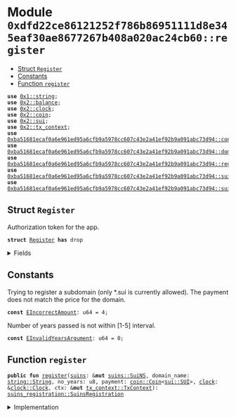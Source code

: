 
<a name="0xdfd22ce86121252f786b86951111d8e345eaf30ae8677267b408a020ac24cb60_register"></a>

# Module `0xdfd22ce86121252f786b86951111d8e345eaf30ae8677267b408a020ac24cb60::register`



-  [Struct `Register`](#0xdfd22ce86121252f786b86951111d8e345eaf30ae8677267b408a020ac24cb60_register_Register)
-  [Constants](#@Constants_0)
-  [Function `register`](#0xdfd22ce86121252f786b86951111d8e345eaf30ae8677267b408a020ac24cb60_register_register)


<pre><code><b>use</b> <a href="dependencies/move-stdlib/string.md#0x1_string">0x1::string</a>;
<b>use</b> <a href="dependencies/sui-framework/balance.md#0x2_balance">0x2::balance</a>;
<b>use</b> <a href="dependencies/sui-framework/clock.md#0x2_clock">0x2::clock</a>;
<b>use</b> <a href="dependencies/sui-framework/coin.md#0x2_coin">0x2::coin</a>;
<b>use</b> <a href="dependencies/sui-framework/sui.md#0x2_sui">0x2::sui</a>;
<b>use</b> <a href="dependencies/sui-framework/tx_context.md#0x2_tx_context">0x2::tx_context</a>;
<b>use</b> <a href="dependencies/suins/config.md#0xba51681ecaf0a6e961ed95a6cfb9a5978cc607c43e2a41ef92b9a091abc73d94_config">0xba51681ecaf0a6e961ed95a6cfb9a5978cc607c43e2a41ef92b9a091abc73d94::config</a>;
<b>use</b> <a href="dependencies/suins/domain.md#0xba51681ecaf0a6e961ed95a6cfb9a5978cc607c43e2a41ef92b9a091abc73d94_domain">0xba51681ecaf0a6e961ed95a6cfb9a5978cc607c43e2a41ef92b9a091abc73d94::domain</a>;
<b>use</b> <a href="dependencies/suins/registry.md#0xba51681ecaf0a6e961ed95a6cfb9a5978cc607c43e2a41ef92b9a091abc73d94_registry">0xba51681ecaf0a6e961ed95a6cfb9a5978cc607c43e2a41ef92b9a091abc73d94::registry</a>;
<b>use</b> <a href="dependencies/suins/suins.md#0xba51681ecaf0a6e961ed95a6cfb9a5978cc607c43e2a41ef92b9a091abc73d94_suins">0xba51681ecaf0a6e961ed95a6cfb9a5978cc607c43e2a41ef92b9a091abc73d94::suins</a>;
<b>use</b> <a href="dependencies/suins/suins_registration.md#0xba51681ecaf0a6e961ed95a6cfb9a5978cc607c43e2a41ef92b9a091abc73d94_suins_registration">0xba51681ecaf0a6e961ed95a6cfb9a5978cc607c43e2a41ef92b9a091abc73d94::suins_registration</a>;
</code></pre>



<a name="0xdfd22ce86121252f786b86951111d8e345eaf30ae8677267b408a020ac24cb60_register_Register"></a>

## Struct `Register`

Authorization token for the app.


<pre><code><b>struct</b> <a href="register.md#0xdfd22ce86121252f786b86951111d8e345eaf30ae8677267b408a020ac24cb60_register_Register">Register</a> <b>has</b> drop
</code></pre>



<details>
<summary>Fields</summary>


<dl>
<dt>
<code>dummy_field: bool</code>
</dt>
<dd>

</dd>
</dl>


</details>

<a name="@Constants_0"></a>

## Constants


<a name="0xdfd22ce86121252f786b86951111d8e345eaf30ae8677267b408a020ac24cb60_register_EIncorrectAmount"></a>

Trying to register a subdomain (only *.sui is currently allowed).
The payment does not match the price for the domain.


<pre><code><b>const</b> <a href="register.md#0xdfd22ce86121252f786b86951111d8e345eaf30ae8677267b408a020ac24cb60_register_EIncorrectAmount">EIncorrectAmount</a>: u64 = 4;
</code></pre>



<a name="0xdfd22ce86121252f786b86951111d8e345eaf30ae8677267b408a020ac24cb60_register_EInvalidYearsArgument"></a>

Number of years passed is not within [1-5] interval.


<pre><code><b>const</b> <a href="register.md#0xdfd22ce86121252f786b86951111d8e345eaf30ae8677267b408a020ac24cb60_register_EInvalidYearsArgument">EInvalidYearsArgument</a>: u64 = 0;
</code></pre>



<a name="0xdfd22ce86121252f786b86951111d8e345eaf30ae8677267b408a020ac24cb60_register_register"></a>

## Function `register`



<pre><code><b>public</b> <b>fun</b> <a href="register.md#0xdfd22ce86121252f786b86951111d8e345eaf30ae8677267b408a020ac24cb60_register">register</a>(<a href="dependencies/suins/suins.md#0xba51681ecaf0a6e961ed95a6cfb9a5978cc607c43e2a41ef92b9a091abc73d94_suins">suins</a>: &<b>mut</b> <a href="dependencies/suins/suins.md#0xba51681ecaf0a6e961ed95a6cfb9a5978cc607c43e2a41ef92b9a091abc73d94_suins_SuiNS">suins::SuiNS</a>, domain_name: <a href="dependencies/move-stdlib/string.md#0x1_string_String">string::String</a>, no_years: u8, payment: <a href="dependencies/sui-framework/coin.md#0x2_coin_Coin">coin::Coin</a>&lt;<a href="dependencies/sui-framework/sui.md#0x2_sui_SUI">sui::SUI</a>&gt;, <a href="dependencies/sui-framework/clock.md#0x2_clock">clock</a>: &<a href="dependencies/sui-framework/clock.md#0x2_clock_Clock">clock::Clock</a>, ctx: &<b>mut</b> <a href="dependencies/sui-framework/tx_context.md#0x2_tx_context_TxContext">tx_context::TxContext</a>): <a href="dependencies/suins/suins_registration.md#0xba51681ecaf0a6e961ed95a6cfb9a5978cc607c43e2a41ef92b9a091abc73d94_suins_registration_SuinsRegistration">suins_registration::SuinsRegistration</a>
</code></pre>



<details>
<summary>Implementation</summary>


<pre><code><b>public</b> <b>fun</b> <a href="register.md#0xdfd22ce86121252f786b86951111d8e345eaf30ae8677267b408a020ac24cb60_register">register</a>(
    <a href="dependencies/suins/suins.md#0xba51681ecaf0a6e961ed95a6cfb9a5978cc607c43e2a41ef92b9a091abc73d94_suins">suins</a>: &<b>mut</b> SuiNS,
    domain_name: String,
    no_years: u8,
    payment: Coin&lt;SUI&gt;,
    <a href="dependencies/sui-framework/clock.md#0x2_clock">clock</a>: &Clock,
    ctx: &<b>mut</b> TxContext
): SuinsRegistration {
    <a href="dependencies/suins/suins.md#0xba51681ecaf0a6e961ed95a6cfb9a5978cc607c43e2a41ef92b9a091abc73d94_suins">suins</a>.assert_app_is_authorized&lt;<a href="register.md#0xdfd22ce86121252f786b86951111d8e345eaf30ae8677267b408a020ac24cb60_register_Register">Register</a>&gt;();

    <b>let</b> <a href="dependencies/suins/config.md#0xba51681ecaf0a6e961ed95a6cfb9a5978cc607c43e2a41ef92b9a091abc73d94_config">config</a> = <a href="dependencies/suins/suins.md#0xba51681ecaf0a6e961ed95a6cfb9a5978cc607c43e2a41ef92b9a091abc73d94_suins">suins</a>.get_config&lt;Config&gt;();

    <b>let</b> <a href="dependencies/suins/domain.md#0xba51681ecaf0a6e961ed95a6cfb9a5978cc607c43e2a41ef92b9a091abc73d94_domain">domain</a> = <a href="dependencies/suins/domain.md#0xba51681ecaf0a6e961ed95a6cfb9a5978cc607c43e2a41ef92b9a091abc73d94_domain_new">domain::new</a>(domain_name);
    <a href="dependencies/suins/config.md#0xba51681ecaf0a6e961ed95a6cfb9a5978cc607c43e2a41ef92b9a091abc73d94_config_assert_valid_user_registerable_domain">config::assert_valid_user_registerable_domain</a>(&<a href="dependencies/suins/domain.md#0xba51681ecaf0a6e961ed95a6cfb9a5978cc607c43e2a41ef92b9a091abc73d94_domain">domain</a>);

    <b>assert</b>!(0 &lt; no_years && no_years &lt;= 5, <a href="register.md#0xdfd22ce86121252f786b86951111d8e345eaf30ae8677267b408a020ac24cb60_register_EInvalidYearsArgument">EInvalidYearsArgument</a>);

    <b>let</b> label = <a href="dependencies/suins/domain.md#0xba51681ecaf0a6e961ed95a6cfb9a5978cc607c43e2a41ef92b9a091abc73d94_domain">domain</a>.sld();
    <b>let</b> price = <a href="dependencies/suins/config.md#0xba51681ecaf0a6e961ed95a6cfb9a5978cc607c43e2a41ef92b9a091abc73d94_config">config</a>.calculate_price((label.length() <b>as</b> u8), no_years);

    <b>assert</b>!(payment.value() == price, <a href="register.md#0xdfd22ce86121252f786b86951111d8e345eaf30ae8677267b408a020ac24cb60_register_EIncorrectAmount">EIncorrectAmount</a>);

    <a href="dependencies/suins/suins.md#0xba51681ecaf0a6e961ed95a6cfb9a5978cc607c43e2a41ef92b9a091abc73d94_suins_app_add_balance">suins::app_add_balance</a>(<a href="register.md#0xdfd22ce86121252f786b86951111d8e345eaf30ae8677267b408a020ac24cb60_register_Register">Register</a> {}, <a href="dependencies/suins/suins.md#0xba51681ecaf0a6e961ed95a6cfb9a5978cc607c43e2a41ef92b9a091abc73d94_suins">suins</a>, payment.into_balance());
    <b>let</b> <a href="dependencies/suins/registry.md#0xba51681ecaf0a6e961ed95a6cfb9a5978cc607c43e2a41ef92b9a091abc73d94_registry">registry</a> = <a href="dependencies/suins/suins.md#0xba51681ecaf0a6e961ed95a6cfb9a5978cc607c43e2a41ef92b9a091abc73d94_suins_app_registry_mut">suins::app_registry_mut</a>&lt;<a href="register.md#0xdfd22ce86121252f786b86951111d8e345eaf30ae8677267b408a020ac24cb60_register_Register">Register</a>, Registry&gt;(<a href="register.md#0xdfd22ce86121252f786b86951111d8e345eaf30ae8677267b408a020ac24cb60_register_Register">Register</a> {}, <a href="dependencies/suins/suins.md#0xba51681ecaf0a6e961ed95a6cfb9a5978cc607c43e2a41ef92b9a091abc73d94_suins">suins</a>);
    <a href="dependencies/suins/registry.md#0xba51681ecaf0a6e961ed95a6cfb9a5978cc607c43e2a41ef92b9a091abc73d94_registry">registry</a>.add_record(<a href="dependencies/suins/domain.md#0xba51681ecaf0a6e961ed95a6cfb9a5978cc607c43e2a41ef92b9a091abc73d94_domain">domain</a>, no_years, <a href="dependencies/sui-framework/clock.md#0x2_clock">clock</a>, ctx)
}
</code></pre>



</details>
